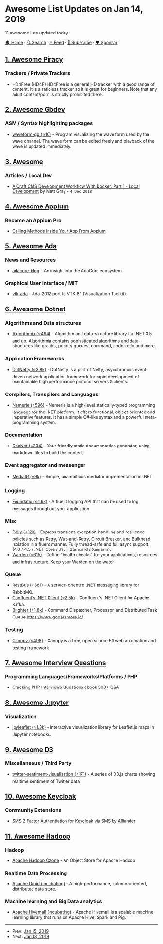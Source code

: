 # Awesome List Updates on Jan 14, 2019

11 awesome lists updated today.

[🏠 Home](/README.md) · [🔍 Search](https://www.trackawesomelist.com/search/) · [🔥 Feed](https://www.trackawesomelist.com/rss.xml) · [📮 Subscribe](https://trackawesomelist.us17.list-manage.com/subscribe?u=d2f0117aa829c83a63ec63c2f&id=36a103854c) · [❤️  Sponsor](https://github.com/sponsors/theowenyoung)



## [1. Awesome Piracy](/content/Igglybuff/awesome-piracy/README.md)

### Trackers / Private Trackers

*   [HD4Free](https://hd4.xyz) (HD4F) HD4Free is a general HD tracker with a good range of content. It is a ratioless tracker so it is great for beginners. Note that any adult content/porn is strictly prohibited there.

## [2. Awesome Gbdev](/content/gbdev/awesome-gbdev/README.md)

### ASM / Syntax highlighting packages

*   [waveform-gb (⭐16)](https://github.com/dannye/waveform-gb) - Program visualizing the wave form used by the wave channel. The wave form can be edited freely and playback of the wave is updated immediately.

## [3. Awesome](/content/craftcms/awesome/README.md)

### Articles / Local Dev

*   [A Craft CMS Development Workflow With Docker: Part 1 - Local Development](https://mattgrayisok.com/a-craft-cms-development-workflow-with-docker-part-1-local-development) by Matt Gray - `4 Dec 2018`

## [4. Awesome Appium](/content/SrinivasanTarget/awesome-appium/README.md)

### Become an Appium Pro

*   [Calling Methods Inside Your App From Appium](https://appiumpro.com/editions/51)

## [5. Awesome Ada](/content/ohenley/awesome-ada/README.md)

### News and Resources

*   [adacore-blog](https://blog.adacore.com/) - An insight into the AdaCore ecosystem.

### Graphical User Interface / MIT

*   [vtk-ada](https://r3fowwcolhrzycn2yzlzzw-on.drv.tw/AdaStudio/vtkada/vtkada.html) - Ada-2012 port to VTK 8.1 (Visualization Toolkit).

## [6. Awesome Dotnet](/content/quozd/awesome-dotnet/README.md)

### Algorithms and Data structures

*   [Algorithmia (⭐494)](https://github.com/SolutionsDesign/Algorithmia) - Algorithm and data-structure library for .NET 3.5 and up. Algorithmia contains sophisticated algorithms and data-structures like graphs, priority queues, command, undo-redo and more.

### Application Frameworks

*   [DotNetty (⭐3.8k)](https://github.com/Azure/DotNetty) - DotNetty is a port of Netty, asynchronous event-driven network application framework for rapid development of maintainable high performance protocol servers & clients.

### Compilers, Transpilers and Languages

*   [Nemerle (⭐596)](https://github.com/rsdn/nemerle) - Nemerle is a high-level statically-typed programming language for the .NET platform. It offers functional, object-oriented and imperative features. It has a simple C#-like syntax and a powerful meta-programming system.

### Documentation

*   [DocNet (⭐234)](https://github.com/FransBouma/DocNet) - Your friendly static documentation generator, using markdown files to build the content.

### Event aggregator and messenger

*   [MediatR (⭐9k)](https://github.com/jbogard/MediatR) - Simple, unambitious mediator implementation in .NET

### Logging

*   [Foundatio (⭐1.6k)](https://github.com/FoundatioFx/Foundatio#logging) - A fluent logging API that can be used to log messages throughout your application.

### Misc

*   [Polly (⭐12k)](https://github.com/App-vNext/Polly) - Express transient-exception-handling and resilience policies such as Retry, Wait-and-Retry, Circuit Breaker, and Bulkhead Isolation in a fluent manner. Fully thread-safe and full async support.  (4.0 / 4.5 / .NET Core / .NET Standard / Xamarin).
*   [Warden (⭐615)](https://github.com/warden-stack/Warden) - Define "health checks" for your applications, resources and infrastructure. Keep your Warden on the watch

### Queue

*   [RestBus (⭐361)](https://github.com/tenor/RestBus) - A service-oriented .NET messaging library for RabbitMQ.
*   [Confluent's .NET Client (⭐2.5k)](https://github.com/confluentinc/confluent-kafka-dotnet) - Confluent's .NET Client for Apache Kafka.
*   [Brighter (⭐1.8k)](https://github.com/BrighterCommand/Brighter) - Command Dispatcher, Processor, and Distributed Task Queue <https://www.goparamore.io/>

### Testing

*   [Canopy (⭐498)](https://github.com/lefthandedgoat/canopy) - Canopy is a free, open source F# web automation and testing framework

## [7. Awesome Interview Questions](/content/DopplerHQ/awesome-interview-questions/README.md)

### Programming Languages/Frameworks/Platforms / PHP

*   [Cracking PHP Interviews Questions ebook 300+ Q\&A](https://bootsity.com/books)

## [8. Awesome Jupyter](/content/markusschanta/awesome-jupyter/README.md)

### Visualization

*   [ipyleaflet (⭐1.3k)](https://github.com/jupyter-widgets/ipyleaflet) - Interactive visualization library for Leaflet.js maps in Jupyter notebooks.

## [9. Awesome D3](/content/wbkd/awesome-d3/README.md)

### Miscellaneous / Third Party

*   [twitter-sentiment-visualisation (⭐171)](https://github.com/Lissy93/twitter-sentiment-visualisation) - A series of D3.js charts showing realtime sentiment of Twitter data

## [10. Awesome Keycloak](/content/thomasdarimont/awesome-keycloak/README.md)

### Community Extensions

*   [SMS 2 Factor Authentiation for Keycloak via SMS by Alliander](https://github.com/Alliander/keycloak-sms-authenticator)

## [11. Awesome Hadoop](/content/youngwookim/awesome-hadoop/README.md)

### Hadoop

*   [Apache Hadoop Ozone](http://hadoop.apache.org/ozone/) - An Object Store for Apache Hadoop

### Realtime Data Processing

*   [Apache Druid (incubating)](http://druid.incubator.apache.org/) - A high-performance, column-oriented, distributed data store.

### Machine learning and Big Data analytics

*   [Apache Hivemall (incubating)](http://hivemall.incubator.apache.org/) - Apache Hivemall is a scalable machine learning library that runs on Apache Hive, Spark and Pig.

---

- Prev: [Jan 15, 2019](/content/2019/01/15/README.md)
- Next: [Jan 13, 2019](/content/2019/01/13/README.md)
